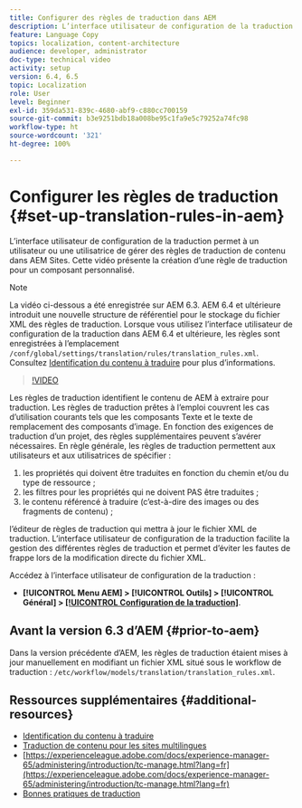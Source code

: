 ```yaml
---
title: Configurer des règles de traduction dans AEM
description: L’interface utilisateur de configuration de la traduction permet à un utilisateur ou une utilisatrice de gérer des règles de traduction de contenu dans AEM Sites. Cette vidéo présente la création d’une règle de traduction pour un composant personnalisé.
feature: Language Copy
topics: localization, content-architecture
audience: developer, administrator
doc-type: technical video
activity: setup
version: 6.4, 6.5
topic: Localization
role: User
level: Beginner
exl-id: 359da531-839c-4680-abf9-c880cc700159
source-git-commit: b3e9251bdb18a008be95c1fa9e5c79252a74fc98
workflow-type: ht
source-wordcount: '321'
ht-degree: 100%

---
```


# Configurer les règles de traduction {#set-up-translation-rules-in-aem}

L’interface utilisateur de configuration de la traduction permet à un utilisateur ou une utilisatrice de gérer des règles de traduction de contenu dans AEM Sites. Cette vidéo présente la création d’une règle de traduction pour un composant personnalisé.

>[!NOTE]
>
> La vidéo ci-dessous a été enregistrée sur AEM 6.3. AEM 6.4 et ultérieure introduit une nouvelle structure de référentiel pour le stockage du fichier XML des règles de traduction. Lorsque vous utilisez l’interface utilisateur de configuration de la traduction dans AEM 6.4 et ultérieure, les règles sont enregistrées à l’emplacement `/conf/global/settings/translation/rules/translation_rules.xml`. Consultez [Identification du contenu à traduire](https://experienceleague.adobe.com/docs/experience-manager-65/administering/introduction/tc-rules.html?lang=fr) pour plus d’informations.

>[!VIDEO](https://video.tv.adobe.com/v/18135?quality=12&learn=on)

Les règles de traduction identifient le contenu de AEM à extraire pour traduction. Les règles de traduction prêtes à l’emploi couvrent les cas d’utilisation courants tels que les composants Texte et le texte de remplacement des composants d’image. En fonction des exigences de traduction d’un projet, des règles supplémentaires peuvent s’avérer nécessaires. En règle générale, les règles de traduction permettent aux utilisateurs et aux utilisatrices de spécifier :

1. les propriétés qui doivent être traduites en fonction du chemin et/ou du type de ressource ;
2. les filtres pour les propriétés qui ne doivent PAS être traduites ;
3. le contenu référencé à traduire (c’est-à-dire des images ou des fragments de contenu) ;

l’éditeur de règles de traduction qui mettra à jour le fichier XML de traduction. L’interface utilisateur de configuration de la traduction facilite la gestion des différentes règles de traduction et permet d’éviter les fautes de frappe lors de la modification directe du fichier XML.

Accédez à l’interface utilisateur de configuration de la traduction :

* **[!UICONTROL Menu AEM] > [!UICONTROL Outils] > [!UICONTROL Général] > [[!UICONTROL Configuration de la traduction]](http://localhost:4502/libs/cq/translation/translationrules/contexts.html)**.

## Avant la version 6.3 d’AEM {#prior-to-aem}

Dans la version précédente d’AEM, les règles de traduction étaient mises à jour manuellement en modifiant un fichier XML situé sous le workflow de traduction : `/etc/workflow/models/translation/translation_rules.xml`.

## Ressources supplémentaires {#additional-resources}

* [Identification du contenu à traduire](https://experienceleague.adobe.com/docs/experience-manager-65/administering/introduction/tc-rules.html?lang=fr)
* [Traduction de contenu pour les sites multilingues](https://helpx.adobe.com/fr/experience-manager/6-5/sites/administering/using/translation.html)
* [https://experienceleague.adobe.com/docs/experience-manager-65/administering/introduction/tc-manage.html?lang=fr](https://experienceleague.adobe.com/docs/experience-manager-65/administering/introduction/tc-manage.html?lang=fr)
* [Bonnes pratiques de traduction](https://experienceleague.adobe.com/docs/experience-manager-65/administering/introduction/tc-bp.html?lang=fr)

